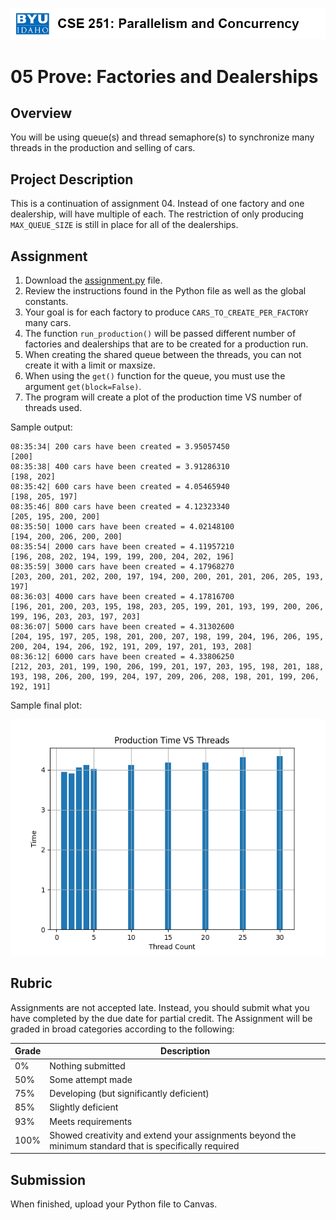 ![](../site/banner.png)

# 05 Prove: Factories and Dealerships

## Overview

You will be using queue(s) and thread semaphore(s) to synchronize many threads in the production and selling of cars.

## Project Description

This is a continuation of assignment 04.  Instead of one factory and one dealership, will have multiple of each.  The restriction of only producing `MAX_QUEUE_SIZE` is still in place for all of the dealerships.

## Assignment

1. Download the [assignment.py](assignment/assignment.py) file.
2. Review the instructions found in the Python file as well as the global constants.
3. Your goal is for each factory to produce `CARS_TO_CREATE_PER_FACTORY` many cars.
4. The function `run_production()` will be passed different number of factories and dealerships that are to be created for a production run.
1. When creating the shared queue between the threads, you can not create it with a limit or maxsize.
1. When using the `get()` function for the queue, you must use the argument `get(block=False)`.
5. The program will create a plot of the production time VS number of threads used.


Sample output:

```
08:35:34| 200 cars have been created = 3.95057450
[200]
08:35:38| 400 cars have been created = 3.91286310
[198, 202]
08:35:42| 600 cars have been created = 4.05465940
[198, 205, 197]
08:35:46| 800 cars have been created = 4.12323340
[205, 195, 200, 200]
08:35:50| 1000 cars have been created = 4.02148100
[194, 200, 206, 200, 200]
08:35:54| 2000 cars have been created = 4.11957210
[196, 208, 202, 194, 199, 199, 200, 204, 202, 196]
08:35:59| 3000 cars have been created = 4.17968270
[203, 200, 201, 202, 200, 197, 194, 200, 200, 201, 201, 206, 205, 193, 197]
08:36:03| 4000 cars have been created = 4.17816700
[196, 201, 200, 203, 195, 198, 203, 205, 199, 201, 193, 199, 200, 206, 199, 196, 203, 203, 197, 203]
08:36:07| 5000 cars have been created = 4.31302600
[204, 195, 197, 205, 198, 201, 200, 207, 198, 199, 204, 196, 206, 195, 200, 204, 194, 206, 192, 191, 209, 197, 201, 193, 208]  
08:36:12| 6000 cars have been created = 4.33806250
[212, 203, 201, 199, 190, 206, 199, 201, 197, 203, 195, 198, 201, 188, 193, 198, 206, 200, 199, 204, 197, 209, 206, 208, 198, 201, 199, 206, 192, 191]
```


Sample final plot:

![](Figure_1.png)


## Rubric

Assignments are not accepted late. Instead, you should submit what you have completed by the due date for partial credit.
The Assignment will be graded in broad categories according to the following:

| Grade | Description |
|-------|-------------|
| 0% | Nothing submitted |
| 50% | Some attempt made |
| 75% | Developing (but significantly deficient) |
| 85% | Slightly deficient |
| 93% | Meets requirements |
| 100% | Showed creativity and extend your assignments beyond the minimum standard that is specifically required |

## Submission

When finished, upload your Python file to Canvas.